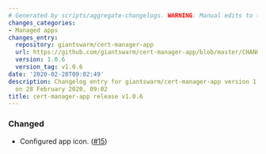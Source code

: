 ```yaml
---
# Generated by scripts/aggregate-changelogs. WARNING: Manual edits to this files will be overwritten.
changes_categories:
- Managed apps
changes_entry:
  repository: giantswarm/cert-manager-app
  url: https://github.com/giantswarm/cert-manager-app/blob/master/CHANGELOG.md#106-2020-02-28
  version: 1.0.6
  version_tag: v1.0.6
date: '2020-02-28T09:02:49'
description: Changelog entry for giantswarm/cert-manager-app version 1.0.6, published
  on 28 February 2020, 09:02
title: cert-manager-app release v1.0.6
---
```


### Changed
- Configured app icon. ([#15](https://github.com/giantswarm/cert-manager-app/pull/15))
